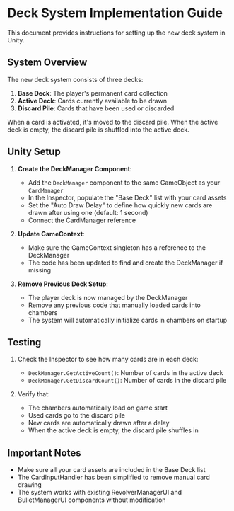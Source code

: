 # Deck System Implementation Guide

This document provides instructions for setting up the new deck system in Unity.

## System Overview

The new deck system consists of three decks:
1. **Base Deck**: The player's permanent card collection
2. **Active Deck**: Cards currently available to be drawn
3. **Discard Pile**: Cards that have been used or discarded

When a card is activated, it's moved to the discard pile. When the active deck is empty, the discard pile is shuffled into the active deck.

## Unity Setup

1. **Create the DeckManager Component**:
   - Add the `DeckManager` component to the same GameObject as your `CardManager`
   - In the Inspector, populate the "Base Deck" list with your card assets
   - Set the "Auto Draw Delay" to define how quickly new cards are drawn after using one (default: 1 second)
   - Connect the CardManager reference 

2. **Update GameContext**:
   - Make sure the GameContext singleton has a reference to the DeckManager
   - The code has been updated to find and create the DeckManager if missing

3. **Remove Previous Deck Setup**:
   - The player deck is now managed by the DeckManager
   - Remove any previous code that manually loaded cards into chambers
   - The system will automatically initialize cards in chambers on startup

## Testing

1. Check the Inspector to see how many cards are in each deck:
   - `DeckManager.GetActiveCount()`: Number of cards in the active deck
   - `DeckManager.GetDiscardCount()`: Number of cards in the discard pile

2. Verify that:
   - The chambers automatically load on game start
   - Used cards go to the discard pile
   - New cards are automatically drawn after a delay
   - When the active deck is empty, the discard pile shuffles in

## Important Notes

- Make sure all your card assets are included in the Base Deck list
- The CardInputHandler has been simplified to remove manual card drawing
- The system works with existing RevolverManagerUI and BulletManagerUI components without modification 